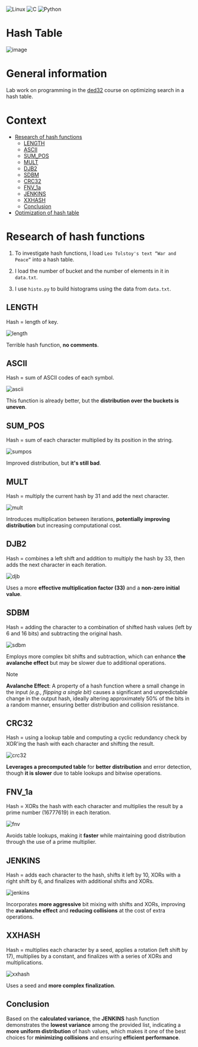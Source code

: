 ![Linux](https://img.shields.io/badge/Linux-FCC624?style=for-the-badge&logo=linux&logoColor=black)
![C](https://img.shields.io/badge/c-%2300599C.svg?style=for-the-badge&logo=c&logoColor=white)
![Python](https://img.shields.io/badge/python-3670A0?style=for-the-badge&logo=python&logoColor=ffdd54)

# Hash Table

![image](img/ht.png)

# General information

Lab work on programming in the [ded32](https://github.com/ded32) course on optimizing search in a hash table.

# Context

 - [Research of hash functions](#research)
    - [LENGTH](#length)
    - [ASCII](#ascii)
    - [SUM_POS](#sumpos)
    - [MULT](#mult)
    - [DJB2](#djb)
    - [SDBM](#sdbm)
    - [CRC32](#crc)
    - [FNV_1a](#fnv)
    - [JENKINS](#jenkins)
    - [XXHASH](#xxhash)
    - [Conclusion](#conclusion)
 - [Optimization of hash table](#optimization)

# Research of hash functions

1. To investigate hash functions, I load `Leo Tolstoy's text “War and Peace”` into a hash table.

2. I load the number of bucket and the number of elements in it in `data.txt`.

3. I use `histo.py` to build histograms using the data from `data.txt`.

## LENGTH

Hash = length of key.

![length](img/histoLENGTH.png)

Terrible hash function, **no comments**.

## ASCII

Hash = sum of ASCII codes of each symbol.

![ascii](img/histoASCII.png)

This function is already better, but the **distribution over the buckets is uneven**.

## SUM_POS

Hash = sum of each character multiplied by its position in the string.

![sumpos](img/histoSUM_POS.png)

Improved distribution, but **it's still bad**.

## MULT

Hash = multiply the current hash by 31 and add the next character.

![mult](img/histoMULT.png)

Introduces multiplication between iterations, **potentially improving distribution** but increasing computational cost.

## DJB2

Hash = combines a left shift and addition to multiply the hash by 33, then adds the next character in each iteration.

![djb](img/histoDJB2.png)

Uses a more **effective multiplication factor (33)** and a **non-zero initial value**.

## SDBM

Hash = adding the character to a combination of shifted hash values (left by 6 and 16 bits) and subtracting the original hash.

![sdbm](img/histoSDBM.png)

Employs more complex bit shifts and subtraction, which can enhance **the avalanche effect** but may be slower due to additional operations.

> [!NOTE]
> **Avalanche Effect**: A property of a hash function where a small change in the input *(e.g., flipping a single bit)* causes a significant and unpredictable change in the output hash, ideally altering approximately 50% of the bits in a random manner, ensuring better distribution and collision resistance.

## CRC32

Hash = using a lookup table and computing a cyclic redundancy check by XOR'ing the hash with each character and shifting the result.

![crc32](img/histoCRC32.png)

**Leverages a precomputed table** for **better distribution** and error detection, though **it is slower** due to table lookups and bitwise operations.

## FNV_1a

Hash = XORs the hash with each character and multiplies the result by a prime number (16777619) in each iteration.

![fnv](img/histoFNV_1a.png)

Avoids table lookups, making it **faster** while maintaining good distribution through the use of a prime multiplier.

## JENKINS

Hash = adds each character to the hash, shifts it left by 10, XORs with a right shift by 6, and finalizes with additional shifts and XORs.

![jenkins](img/histoJENKINS.png)

Incorporates **more aggressive** bit mixing with shifts and XORs, improving the **avalanche effect** and **reducing collisions** at the cost of extra operations.

## XXHASH

Hash = multiplies each character by a seed, applies a rotation (left shift by 17), multiplies by a constant, and finalizes with a series of XORs and multiplications.

![xxhash](img/histoXXHASH.png)

Uses a seed and **more complex finalization**.

## Conclusion

Based on the **calculated variance**, the **JENKINS** hash function demonstrates the **lowest variance** among the provided list, indicating a **more uniform distribution** of hash values, which makes it one of the best choices for **minimizing collisions** and ensuring **efficient performance**.

